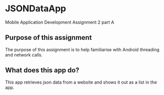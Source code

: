 # JSONDataApp
Mobile Application Development Assignment 2 part A

## Purpose of this assignment
The purpose of this assignment is to help familiarise with Android threading and network calls.

## What does this app do?
This app retrieves json data from a website and shows it out as a list in the app. 
